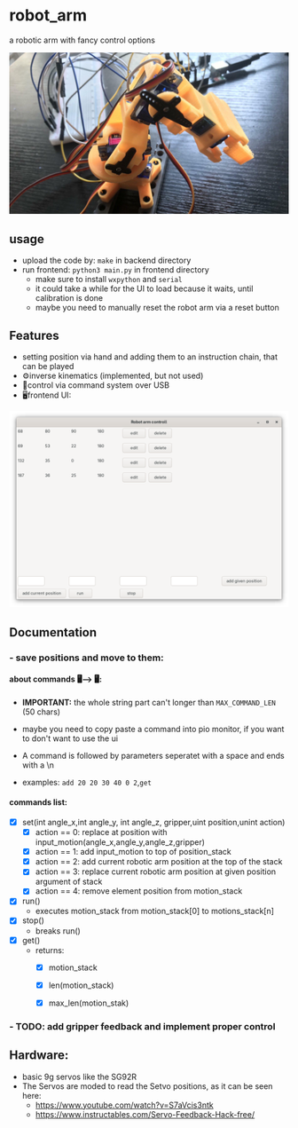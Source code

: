 # robot_arm
a robotic arm with fancy control options

<img src="https://github.com/Ztirom45/robot_arm/blob/main/rsc/arm.jpg"/>


## usage
- upload the code by: `make` in backend directory
- run frontend: `python3 main.py` in frontend directory
    - make sure to install `wxpython` and `serial`
    - it could take a while for the UI to load because it waits, until calibration is done
    - maybe you need to manually reset the robot arm via a reset button

## Features
- setting position via hand and adding them to an instruction chain, that can be played
- ⚙️inverse kinematics (implemented, but not used)
- 🔧control via command system over USB
- 🖥️frontend UI:
<img src="https://github.com/Ztirom45/robot_arm/blob/main/rsc/ui.png"/>


## Documentation

### - save positions and move to them:
#### about commands 🖥️⟶ 🖥️:
- **IMPORTANT:** the whole string part can't longer than `MAX_COMMAND_LEN` (50 chars)
- maybe you need to copy paste a command into pio monitor, if you want to don't want to use the ui

- A command is followed by parameters seperatet with a space and ends with a \n
- examples: `add 20 20 30 40 0 2`,`get`

#### commands list:
- [x] set(int angle_x,int angle_y, int angle_z, gripper,uint position,unint action)
    - [x] action == 0: replace at position with input_motion(angle_x,angle_y,angle_z,gripper)
    - [x] action == 1: add input_motion to top of position_stack
    - [x] action == 2: add current robotic arm position at the top of the stack
    - [x] action == 3: replace current robotic arm position at given position argument of stack
    - [x] action == 4: remove element position from motion_stack
- [x] run()
    - executes motion_stack from motion_stack[0] to motions_stack[n]
- [x] stop()
    - breaks run()
- [x] get()
    - returns:
        - [x] motion_stack
        - [x] len(motion_stack)
        - [x] max_len(motion_stak)


### - TODO: add gripper feedback and implement proper control

## Hardware:
- basic 9g servos like the SG92R
- The Servos are moded to read the Setvo positions, as it can be seen here:
    - https://www.youtube.com/watch?v=S7aVcis3ntk
    - https://www.instructables.com/Servo-Feedback-Hack-free/
